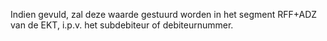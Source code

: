 Indien gevuld, zal deze waarde gestuurd worden in het segment RFF+ADZ van de EKT, i.p.v. het subdebiteur of debiteurnummer.